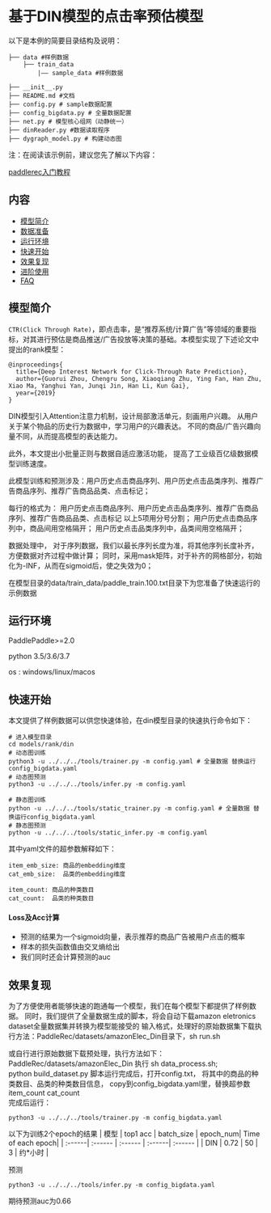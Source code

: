 # 基于DIN模型的点击率预估模型
以下是本例的简要目录结构及说明： 

```
├── data #样例数据
    ├── train_data
        |—— sample_data #样例数据

├── __init__.py
├── README.md #文档
├── config.py # sample数据配置
├── config_bigdata.py # 全量数据配置
├── net.py # 模型核心组网（动静统一）
├── dinReader.py #数据读取程序
├── dygraph_model.py # 构建动态图
```

注：在阅读该示例前，建议您先了解以下内容：

[paddlerec入门教程](https://github.com/PaddlePaddle/PaddleRec/blob/master/README.md)

## 内容

- [模型简介](#模型简介)
- [数据准备](#数据准备)
- [运行环境](#运行环境)
- [快速开始](#快速开始)
- [效果复现](#效果复现)
- [进阶使用](#进阶使用)
- [FAQ](#FAQ)

## 模型简介
`CTR(Click Through Rate)`，即点击率，是“推荐系统/计算广告”等领域的重要指标，对其进行预估是商品推送/广告投放等决策的基础。本模型实现了下述论文中提出的rank模型：

```text
@inproceedings{
  title={Deep Interest Network for Click-Through Rate Prediction},
  author={Guorui Zhou, Chengru Song, Xiaoqiang Zhu, Ying Fan, Han Zhu, Xiao Ma, Yanghui Yan, Junqi Jin, Han Li, Kun Gai},
  year={2019}
}
```

DIN模型引入Attention注意力机制，设计局部激活单元，刻画用户兴趣。
从用户关于某个物品的历史行为数据中，学习用户的兴趣表达。
不同的商品/广告兴趣向量不同，从而提高模型的表达能力。

此外，本文提出小批量正则与数据自适应激活功能，
提高了工业级百亿级数据模型训练速度。


此模型训练和预测涉及：用户历史点击商品序列、用户历史点击品类序列、推荐广告商品序列、推荐广告商品品类、点击标记；

每行的格式为：
用户历史点击商品序列、用户历史点击品类序列、推荐广告商品序列、推荐广告商品品类、点击标记
以上5项用分号分割；
用户历史点击商品序列中，商品间用空格隔开；
用户历史点击品类序列中，品类间用空格隔开；

数据处理中，
对于序列数据，我们以最长序列长度为准，将其他序列长度补齐，方便数据对齐过程中做计算；
同时，采用mask矩阵，对于补齐的网格部分，初始化为-INF，从而在sigmoid后，使之失效为0；

在模型目录的data/train_data/paddle_train.100.txt目录下为您准备了快速运行的示例数据

## 运行环境
PaddlePaddle>=2.0

python 3.5/3.6/3.7

os : windows/linux/macos 

## 快速开始
本文提供了样例数据可以供您快速体验，在din模型目录的快速执行命令如下： 
```
# 进入模型目录
cd models/rank/din 
# 动态图训练
python3 -u ../../../tools/trainer.py -m config.yaml # 全量数据 替换运行config_bigdata.yaml 
# 动态图预测
python3 -u ../../../tools/infer.py -m config.yaml 

# 静态图训练
python -u ../../../tools/static_trainer.py -m config.yaml # 全量数据 替换运行config_bigdata.yaml 
# 静态图预测
python -u ../../../tools/static_infer.py -m config.yaml 
```


其中yaml文件的超参数解释如下：
```
item_emb_size: 商品的embedding维度
cat_emb_size:  品类的embedding维度

item_count: 商品的种类数目
cat_count:  品类的种类数目
```

#### Loss及Acc计算
- 预测的结果为一个sigmoid向量，表示推荐的商品广告被用户点击的概率
- 样本的损失函数值由交叉熵给出
- 我们同时还会计算预测的auc

## 效果复现
为了方便使用者能够快速的跑通每一个模型，我们在每个模型下都提供了样例数据。
同时，我们提供了全量数据生成的脚本，将会自动下载amazon eletronics dataset全量数据集并转换为模型能接受的
输入格式，处理好的原始数据集下载执行方法：PaddleRec/datasets/amazonElec_Din目录下，sh run.sh

或自行进行原始数据下载预处理，执行方法如下：
PaddleRec/datasets/amazonElec_Din
执行 
sh data_process.sh;  
python build_dataset.py
脚本运行完成后，打开config.txt，
将其中的商品的种类数目、品类的种类数目信息，
copy到config_bigdata.yaml里，替换超参数item_count cat_count  
完成后运行：
```
python3 -u ../../../tools/trainer.py -m config_bigdata.yaml
```
以下为训练2个epoch的结果
| 模型 | top1 acc | batch_size | epoch_num| Time of each epoch| 
| :------| :------ | :------ | :------| :------ | 
| DIN | 0.72 | 50 | 3 | 约*小时 | 

预测
```
python3 -u ../../../tools/infer.py -m config_bigdata.yaml
```

期待预测auc为0.66
